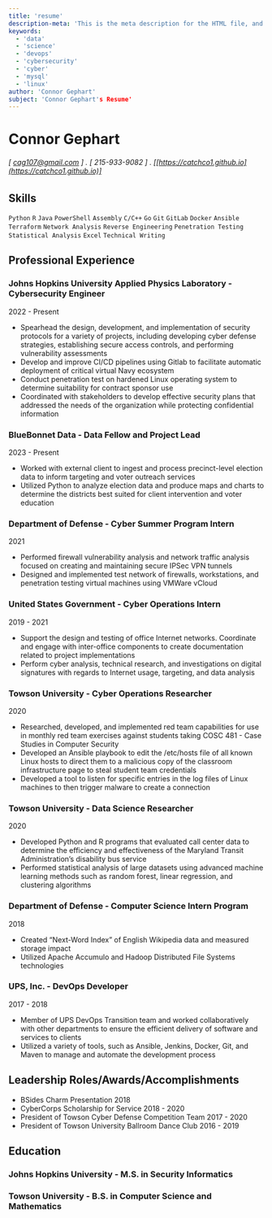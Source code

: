 ```yaml
---
title: 'resume'
description-meta: 'This is the meta description for the HTML file, and one day the PDF file, for better SEO?'
keywords:
  - 'data'
  - 'science'
  - 'devops'
  - 'cybersecurity'
  - 'cyber'
  - 'mysql'
  - 'linux'
author: 'Connor Gephart'
subject: 'Connor Gephart's Resume'
---
```


# Connor Gephart

###### [ cag107@gmail.com ] . [ 215-933-9082 ] . [[https://catchco1.github.io](https://catchco1.github.io)]

## Skills

```Python```
```R```
```Java```
```PowerShell```
```Assembly```
```C/C++```
```Go```
```Git```
```GitLab```
```Docker```
```Ansible```
```Terraform```
```Network Analysis```
```Reverse Engineering```
```Penetration Testing```
```Statistical Analysis```
```Excel```
```Technical Writing```

## Professional Experience

### Johns Hopkins University Applied Physics Laboratory - Cybersecurity Engineer

2022 - Present

- Spearhead the design, development, and implementation of security protocols for a variety of projects, including developing cyber defense strategies, establishing secure access controls, and performing vulnerability assessments
- Develop and improve CI/CD pipelines using Gitlab to facilitate automatic deployment of critical virtual Navy ecosystem
- Conduct penetration test on hardened Linux operating system to determine suitability for contract sponsor use
- Coordinated with stakeholders to develop effective security plans that addressed the needs of the organization while protecting confidential information

### BlueBonnet Data - Data Fellow and Project Lead

2023 - Present

- Worked with external client to ingest and process precinct-level election data to inform targeting and voter outreach services
- Utilized Python to analyze election data and produce maps and charts to determine the districts best suited for client intervention and voter education

### Department of Defense - Cyber Summer Program Intern

2021

- Performed firewall vulnerability analysis and network traffic analysis focused on creating and maintaining secure IPSec VPN tunnels
- Designed and implemented test network of firewalls, workstations, and penetration testing virtual machines using VMWare vCloud

### United States Government - Cyber Operations Intern

2019 - 2021

- Support the design and testing of office Internet networks. Coordinate and engage with inter-office components to create documentation related to project implementations
- Perform cyber analysis, technical research, and investigations on digital signatures with regards to Internet usage, targeting, and data analysis

### Towson University - Cyber Operations Researcher

2020

- Researched, developed, and implemented red team capabilities for use in monthly red team exercises against students taking COSC 481 - Case Studies in Computer Security
- Developed an Ansible playbook to edit the /etc/hosts file of all known Linux hosts to direct them to a malicious copy of the classroom infrastructure page to steal student team credentials
- Developed a tool to listen for specific entries in the log files of Linux machines to then trigger malware to create a connection

### Towson University - Data Science Researcher

2020

- Developed Python and R programs that evaluated call center data to determine the efficiency and effectiveness of the Maryland Transit Administration’s disability bus service
- Performed statistical analysis of large datasets using advanced machine learning methods such as random forest, linear regression, and clustering algorithms

### Department of Defense - Computer Science Intern Program

2018

- Created “Next-Word Index” of English Wikipedia data and measured storage impact
- Utilized Apache Accumulo and Hadoop Distributed File Systems technologies

### UPS, Inc. - DevOps Developer

2017 - 2018

- Member of UPS DevOps Transition team and worked collaboratively with other departments to ensure the efficient delivery of software and services to clients
- Utilized a variety of tools, such as Ansible, Jenkins, Docker, Git, and Maven to manage and automate the development process

## Leadership Roles/Awards/Accomplishments

- BSides Charm Presentation 2018
- CyberCorps Scholarship for Service  2018 - 2020
- President of Towson Cyber Defense Competition Team 2017 - 2020
- President of Towson University Ballroom Dance Club 2016 - 2019

## Education

### Johns Hopkins University - M.S. in Security Informatics

### Towson University - B.S. in Computer Science and Mathematics
